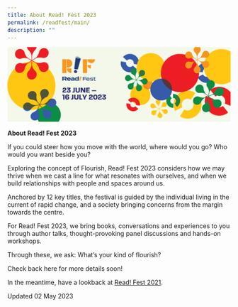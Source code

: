 ```yaml
---
title: About Read! Fest 2023
permalink: /readfest/main/
description: ""
---
```

![banner RF](\images\RF23\rf23_websiteheader.png)

**About Read! Fest 2023**

If you could steer how you move with the world, where would you go? Who would you want beside you? 

Exploring the concept of Flourish, Read! Fest 2023 considers how we may thrive when we cast a line for what resonates with ourselves, and when we build relationships with people and spaces around us.

Anchored by 12 key titles, the festival is guided by the individual living in the current of rapid change, and a society bringing concerns from the margin towards the centre. 

For Read! Fest 2023, we bring books, conversations and experiences to you through author talks, thought-provoking panel discussions and hands-on workshops.

Through these, we ask: What’s your kind of flourish?

Check back here for more details soon!

In the meantime, have a lookback at [Read! Fest 2021](/rfarchive/rf21/).

Updated 02 May 2023